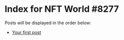 # Index for NFT World #8277
Posts will be displayed in the order below:

- [Your first post](./001-first.md)


